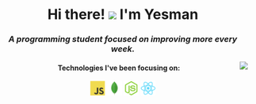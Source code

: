 <h1 align="center">
	Hi there! 
	<img 
        src="https://raw.githubusercontent.com/kaueMarques/kaueMarques/master/hi.gif" 
        width="30px"
    >
    I'm Yesman
</h1>

<h3 align="center">
	<i>A programming student focused on improving more every week.</i>
</h3>

<img 
	align="right" 
	src="https://github-readme-stats.vercel.app/api/top-langs/?username=yesmanic&layout=compact&bg_color=0D1117&hide_border=true&title_color=FFFFFF&text_color=FFFFFF" 
/>

<h4 align="center">Technologies I've been focusing on:</h4>

<p align="center">
<code><img height="30" src="https://raw.githubusercontent.com/devicons/devicon/master/icons/javascript/javascript-original.svg"></code>
<code><img height="30" src="https://raw.githubusercontent.com/devicons/devicon/master/icons/mongodb/mongodb-original.svg"></code>
<code><img height="30" src="https://raw.githubusercontent.com/devicons/devicon/master/icons/nodejs/nodejs-original.svg"></code>
<code><img height="30" src="https://raw.githubusercontent.com/devicons/devicon/master/icons/react/react-original.svg"></code>
</p>
